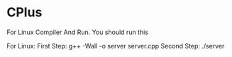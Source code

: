 # CPlus


For Linux Compiler And Run.
You should run this

For Linux:
First Step: g++ -Wall -o server server.cpp
Second Step: ./server
